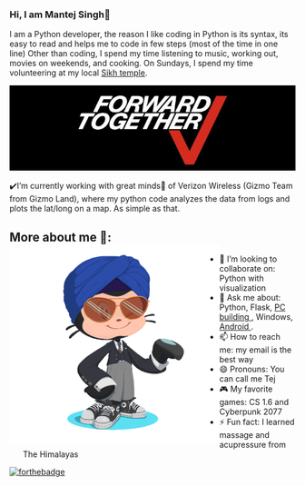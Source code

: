 ### Hi, I am Mantej Singh👋
I am a Python developer, the reason I like coding in Python is its syntax, its easy to read and helps me to code in few steps (most of the time in one line)
Other than coding, I spend my time listening to music, working out, movies on weekends, and cooking. On Sundays, I spend my time volunteering at my local <a href="https://letsshareameal.org/">Sikh temple</a>.

<p align="center">
  <img width="560" height="150" src="https://github.com/Mantej-Singh/Mantej-Singh/blob/master/VerizonWireless.png"></a>
</p>


:heavy_check_mark:I’m currently working with great minds:star2: of Verizon Wireless (Gizmo Team from Gizmo Land), where my python code analyzes the data from logs and plots the lat/long on a map. As simple as that.

## More about me 🌱: <img align="left" width="370" height="350" src="https://github.com/Mantej-Singh/Mantej-Singh/blob/master/octocat.png"></a>
- 👯 I’m looking to collaborate on: Python with visualization 
- 💬 Ask me about: Python, Flask, <a href="https://github.com/Mantej-Singh/Building-a-PC/blob/master/README.md"> PC building </a>, Windows, <a href="https://github.com/Mantej-Singh/Health-Station-Hub"> Android </a>.
- 📫 How to reach me: my email is the best way
- 😄 Pronouns: You can call me Tej
- :video_game: My favorite games: CS 1.6 and Cyberpunk 2077
- ⚡ Fun fact: I learned massage and acupressure from The Himalayas 


[![forthebadge](https://forthebadge.com/images/badges/built-with-love.svg)](https://forthebadge.com)



<!--
**Mantej-Singh/Mantej-Singh** is a ✨ _special_ ✨ repository because its `README.md` (this file) appears on your GitHub profile.

Here are some ideas to get you started:


- 🌱 I’m currently learning ...

- 🤔 I’m looking for help with ...
-->
